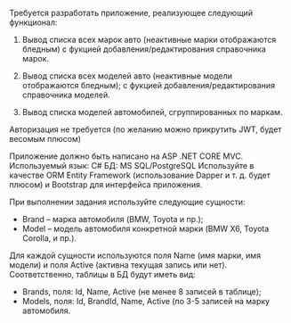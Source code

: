 
Требуется разработать приложение, реализующее следующий функционал:

1. Вывод списка всех марок авто (неактивные марки отображаются бледным) с фукцией добавления/редактирования справочника марок.

2. Вывод списка всех моделей авто (неактивные модели отображаются бледным); с фукцией добавления/редактирования справочника моделей.

3. Вывод списка моделей автомобилей, сгруппированных по маркам.

Авторизация не требуется (по желанию можно прикрутить JWT, будет весомым плюсом)

Приложение должно быть написано на ASP .NET CORE MVC.
Используемый язык: C#
БД: MS SQL/PostgreSQL
Используйте в качестве ORM Entity Framework (использование Dapper и т. д.  будет плюсом) и Bootstrap для интерфейса приложения.

При выполнении задания используйте следующие сущности: 
- Brand – марка автомобиля (BMW, Toyota и пр.);
- Model – модель автомобиля конкретной марки (BMW X6, Toyota Corolla, и пр.).

Для каждой сущности используются поля Name (имя марки, имя модели) и поля Active (активна текущая запись или нет).
Соответственно, таблицы в БД будут иметь вид:
- Brands, поля: Id, Name, Active (не менее 8 записей в таблице);
- Models, поля: Id, BrandId, Name, Active (по 3-5 записей на марку автомобиля.

